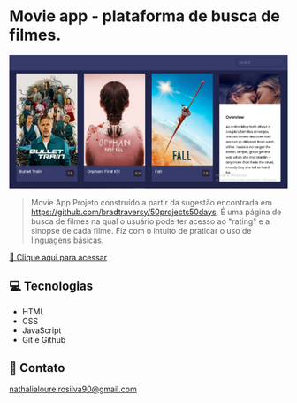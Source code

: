 # Movie app - plataforma de busca de filmes.

![preview](https://github.com/nathalia90/movieapp_practice/blob/main/movieapp.png?raw=true)

> Movie App
Projeto construído a partir da sugestão encontrada em https://github.com/bradtraversy/50projects50days. É uma página de busca de filmes na qual o usuário pode ter acesso ao "rating" e a sinopse de cada filme. Fiz com o intuito de praticar o uso de linguagens básicas.

[🔗 Clique aqui para acessar](https://nathalia90.github.io/movieapp_practice/)

## 💻 Tecnologias

- HTML
- CSS
- JavaScript
- Git e Github

## 📧 Contato

nathalialoureirosilva90@gmail.com
